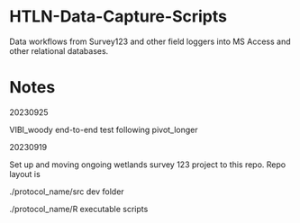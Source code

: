 # HTLN-Data-Capture-Scripts

Data workflows from Survey123 and other field loggers into MS Access and other relational databases.

# Notes

20230925

VIBI_woody end-to-end test following pivot_longer

20230919

Set up and moving ongoing wetlands survey 123 project to this repo. Repo layout is

./protocol_name/src                dev folder

./protocol_name/R                  executable scripts



